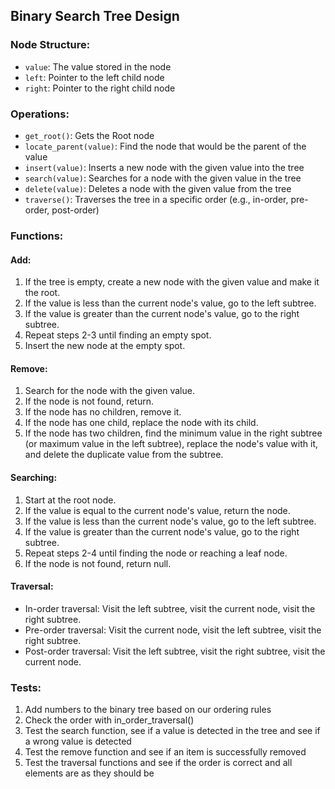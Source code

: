## Binary Search Tree Design

### Node Structure:
- `value`: The value stored in the node
- `left`: Pointer to the left child node
- `right`: Pointer to the right child node

### Operations:
- `get_root()`: Gets the Root node
- `locate_parent(value)`: Find the node that would be the parent of the value
- `insert(value)`: Inserts a new node with the given value into the tree
- `search(value)`: Searches for a node with the given value in the tree
- `delete(value)`: Deletes a node with the given value from the tree
- `traverse()`: Traverses the tree in a specific order (e.g., in-order, pre-order, post-order)

### Functions:

#### Add:
1. If the tree is empty, create a new node with the given value and make it the root.
2. If the value is less than the current node's value, go to the left subtree.
3. If the value is greater than the current node's value, go to the right subtree.
4. Repeat steps 2-3 until finding an empty spot.
5. Insert the new node at the empty spot.

#### Remove:
1. Search for the node with the given value.
2. If the node is not found, return.
3. If the node has no children, remove it.
4. If the node has one child, replace the node with its child.
5. If the node has two children, find the minimum value in the right subtree (or maximum value in the left subtree), replace the node's value with it, and delete the duplicate value from the subtree.

#### Searching:
1. Start at the root node.
2. If the value is equal to the current node's value, return the node.
3. If the value is less than the current node's value, go to the left subtree.
4. If the value is greater than the current node's value, go to the right subtree.
5. Repeat steps 2-4 until finding the node or reaching a leaf node.
6. If the node is not found, return null.

#### Traversal:
- In-order traversal: Visit the left subtree, visit the current node, visit the right subtree.
- Pre-order traversal: Visit the current node, visit the left subtree, visit the right subtree.
- Post-order traversal: Visit the left subtree, visit the right subtree, visit the current node.

### Tests:
1. Add numbers to the binary tree based on our ordering rules
2. Check the order with in_order_traversal()
3. Test the search function, see if a value is detected in the tree and see if a wrong value is detected
4. Test the remove function and see if an item is successfully removed
5. Test the traversal functions and see if the order is correct and all elements are as they should be